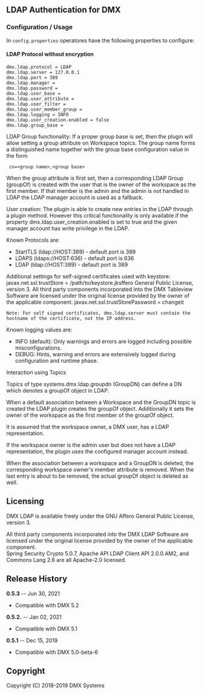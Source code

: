 ## LDAP Authentication for DMX

### Configuration / Usage

In `config.properties` operatores have the following properties to configure:

#### LDAP Protocol without encryption

```
dmx.ldap.protocol = LDAP
dmx.ldap.server = 127.0.0.1
dmx.ldap.port = 389  
dmx.ldap.manager = 
dmx.ldap.password = 
dmx.ldap.user_base = 
dmx.ldap.user_attribute = 
dmx.ldap.user_filter = 
dmx.ldap.user_member_group = 
dmx.ldap.logging = INFO
dmx.ldap.user_creation.enabled = false
dmx.ldap.group_base = 
```
LDAP Group functionality:
If a proper group base is set, then the plugin will allow setting a group attribute on Workspace topics. The group
name forms a distinguished name together with the group base configuration value in the form
``` 
 cn=<group name>,<group base>
```
When the group attribute is first set, then a corresponding LDAP Group (groupOf) is created with the user that
is the owner of the workspace as the first member. If that member is the admin and the admin is not handled in
LDAP the LDAP manager account is used as a fallback.

User creation:
The plugin is able to create new entries in the LDAP through a plugin method. However this critical functionality is
only available if the property dmx.ldap.user_creation.enabled is set to true and the given manager account has write
privilege in the LDAP.

Known Protocols are: 

- StartTLS (ldap://HOST:389) - default port is 389
- LDAPS (ldaps://HOST:636) - default port is 636
- LDAP (ldap://HOST:389) - default port is 389

Additional settings for self-signed certificates used with keystore:
javax.net.ssl.trustStore = /path/to/keystore.jksffero General Public License, version 3.
All third party components incorporated into the DMX Tableview Software are licensed under the original license provided by the owner of the applicable component.
javax.net.ssl.trustStorePassword = changeit

```
Note: For self signed certificates, dmx.ldap.server must contain the hostname of the certificate, not the IP address.
```

Known logging values are:
 
- INFO (default): Only warnings and errors are logged including possible misconfigurations.
- DEBUG: Hints, warning and errors are extensively logged during configuration and runtime phase.

Interaction using Topics

Topics of type systems.dmx.ldap.groupdn (GroupDN) can define a DN which denotes a groupOf object in LDAP.

When a default association between a Workspace and the GroupDN topic is created the LDAP plugin creates the
groupOf object. Additionally it sets the owner of the workspace as the first member of the groupOf object.

It is assumed that the workspace owner, a DMX user, has a LDAP representation.

If the workspace owner is the admin user but does not have a LDAP representation, the plugin uses the
configured manager account instead. 

When the association between a workspace and a GroupDN is deleted, the corresponding workspace owner's
member attribute is removed. When the last entry is about to be removed, the actual groupOf object is
deleted as well.

## Licensing

DMX LDAP is available freely under the GNU Affero General Public License, version 3.<br/>

All third party components incorporated into the DMX LDAP Software are licensed under the original license provided by the owner of the applicable component.<br/>
Spring Security Crypto 5.0.7, Apache API LDAP Client API 2.0.0.AM2, and Commons Lang 2.6 are all Apache-2.0 licensed.

## Release History

**0.5.3** -- Jun 30, 2021

* Compatible with DMX 5.2

**0.5.2.** -- Jan 02, 2021

* Compatible with DMX 5.1

**0.5.1** -- Dec 15, 2019

* Compatible with DMX 5.0-beta-6

## Copyright

Copyright (C) 2018-2019 DMX Systems


